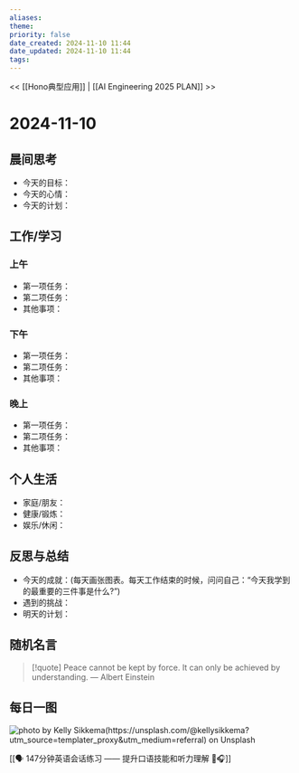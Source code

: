 ```yaml
---
aliases: 
theme: 
priority: false
date_created: 2024-11-10 11:44
date_updated: 2024-11-10 11:44
tags:
---
```


<< [[Hono典型应用]] | [[AI Engineering 2025 PLAN]] >>

# 2024-11-10


## 晨间思考
- 今天的目标：
- 今天的心情：
- 今天的计划：

## 工作/学习
### 上午
- 第一项任务：
- 第二项任务：
- 其他事项：

### 下午
- 第一项任务：
- 第二项任务：
- 其他事项：

### 晚上
- 第一项任务：
- 第二项任务：
- 其他事项：

## 个人生活
- 家庭/朋友：
- 健康/锻炼：
- 娱乐/休闲：

## 反思与总结
- 今天的成就：(每天画张图表。每天工作结束的时候，问问自己：“今天我学到的最重要的三件事是什么?”)
- 遇到的挑战：
- 明天的计划：

## 随机名言
> [!quote] Peace cannot be kept by force. It can only be achieved by understanding.
> — Albert Einstein

## 每日一图
![photo by Kelly Sikkema(https://unsplash.com/@kellysikkema?utm_source=templater_proxy&utm_medium=referral) on Unsplash](https://images.unsplash.com/photo-1730829807497-9c5b8c9c41c4?crop=entropy&cs=srgb&fm=jpg&ixid=M3w2NDU1OTF8MHwxfHJhbmRvbXx8fHx8fHx8fDE3MzEyMTAyNjJ8&ixlib=rb-4.0.3&q=85&w=800&h=600)


[[🗣️ 147分钟英语会话练习 —— 提升口语技能和听力理解 🌟🎧]]



